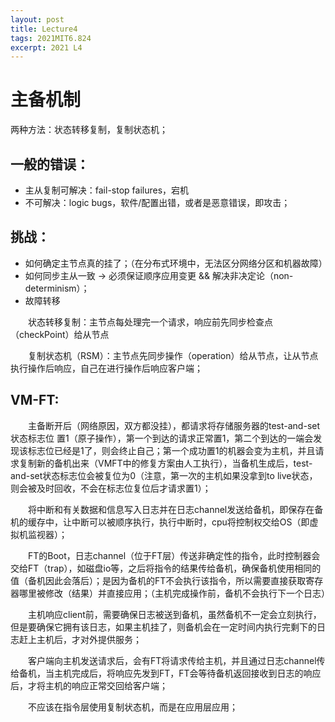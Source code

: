 ```yaml
---
layout: post
title: Lecture4
tags: 2021MIT6.824
excerpt: 2021 L4
---
```


<h1>主备机制</h1>
<p>两种方法：状态转移复制，复制状态机；</p>
<h2>一般的错误：</h2>
<ul>
    <li>主从复制可解决：fail-stop failures，宕机</li>
    <li>不可解决：logic bugs，软件/配置出错，或者是恶意错误，即攻击；</li>
</ul>
<h2>挑战：</h2>
<ul>
    <li>如何确定主节点真的挂了；（在分布式环境中，无法区分网络分区和机器故障）</li>
    <li>如何同步主从一致 -> 必须保证顺序应用变更 &&  解决非决定论（non-determinism）；</li>
    <li>故障转移</li>
</ul>
<p>&emsp;&emsp;状态转移复制：主节点每处理完一个请求，响应前先同步检查点（checkPoint）给从节点</p>
<p>&emsp;&emsp;复制状态机（RSM）：主节点先同步操作（operation）给从节点，让从节点执行操作后响应，自己在进行操作后响应客户端；</p>
<h2>VM-FT:</h2>
<p>&emsp;&emsp;主备断开后（网络原因，双方都没挂），都请求将存储服务器的test-and-set状态标志位 置1（原子操作），第一个到达的请求正常置1，第二个到达的一端会发现该标志位已经是1了，则会终止自己；第一个成功置1的机器会变为主机，并且请求复制新的备机出来（VMFT中的修复方案由人工执行），当备机生成后，test-and-set状态标志位会被复位为0（注意，第一次的主机如果没拿到to live状态，则会被及时回收，不会在标志位复位后才请求置1）；</p>
<p>&emsp;&emsp;将中断和有关数据和信息写入日志并在日志channel发送给备机，即保存在备机的缓存中，让中断可以被顺序执行，执行中断时，cpu将控制权交给OS（即虚拟机监视器）；</p>
<p>&emsp;&emsp;FT的Boot，日志channel（位于FT层）传送非确定性的指令，此时控制器会交给FT（trap），如磁盘io等，之后将指令的结果传给备机，确保备机使用相同的值（备机因此会落后）；是因为备机的FT不会执行该指令，所以需要直接获取寄存器哪里被修改（结果）并直接应用；（主机完成操作前，备机不会执行下一个日志）</p>
<p>&emsp;&emsp;主机响应client前，需要确保日志被送到备机，虽然备机不一定会立刻执行，但是要确保它拥有该日志，如果主机挂了，则备机会在一定时间内执行完剩下的日志赶上主机后，才对外提供服务；</p>
<p>&emsp;&emsp;客户端向主机发送请求后，会有FT将请求传给主机，并且通过日志channel传给备机，当主机完成后，将响应先发到FT，FT会等待备机返回接收到日志的响应后，才将主机的响应正常交回给客户端；</p>
<p>&emsp;&emsp;不应该在指令层使用复制状态机，而是在应用层应用；</p>
